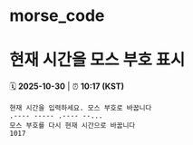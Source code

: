 # morse_code
# 현재 시간을 모스 부호 표시
<!-- MORSE_TIME_START -->
🗓️ **2025-10-30** | ⏰ **10:17 (KST)**

```
현재 시간을 입력하세요. 모스 부호로 바꿉니다
.---- ----- .---- --...
모스 부호를 다시 현재 시간으로 바꿉니다
1017
```
<!-- MORSE_TIME_END -->
